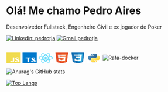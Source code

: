# Olá! Me chamo Pedro Aires

Desenvolvedor Fullstack, Engenheiro Civil e ex jogador de Poker

[![Linkedin: pedrotja](https://img.shields.io/badge/-linkedin-blue?style=flat-square&logo=Linkedin&logoColor=white&link=https://https://www.linkedin.com/in/pedrotja/)](https://www.linkedin.com/in/pedrotja/)
[![Gmail pedrotja](https://img.shields.io/badge/e‑mail-D14836.svg?style=flat-square&logo=GMail&logoColor=white)](mailto:pedrotja.engenharia@gmail.com)



<div style="display: inline_block"><br>
  <img align="center" alt="Rafa-Js" height="30" width="40" src="https://raw.githubusercontent.com/devicons/devicon/master/icons/javascript/javascript-plain.svg">
  <img align="center" alt="Rafa-Ts" height="30" width="40" src="https://raw.githubusercontent.com/devicons/devicon/master/icons/typescript/typescript-plain.svg">
  <img align="center" alt="Rafa-React" height="30" width="40" src="https://raw.githubusercontent.com/devicons/devicon/master/icons/react/react-original.svg">
  <img align="center" alt="Rafa-HTML" height="30" width="40" src="https://raw.githubusercontent.com/devicons/devicon/master/icons/html5/html5-original.svg">
  <img align="center" alt="Rafa-CSS" height="30" width="40" src="https://raw.githubusercontent.com/devicons/devicon/master/icons/css3/css3-original.svg">
  <img align="center" alt="Rafa-Python" height="30" width="40" src="https://raw.githubusercontent.com/devicons/devicon/master/icons/python/python-original.svg">
  <img align="center" alt="Rafa-docker" height="30" width="40" src="https://cdn.jsdelivr.net/gh/devicons/devicon/icons/docker/docker-plain-wordmark.svg">   
</div>



![Anurag's GitHub stats](https://github-readme-stats.vercel.app/api?username=aires1294&show_icons=true&theme=transparent)

[![Top Langs](https://github-readme-stats.vercel.app/api/top-langs/?username=aires1294&hide_progress=false&theme=transparent)](https://github.com/anuraghazra/github-readme-stats)
